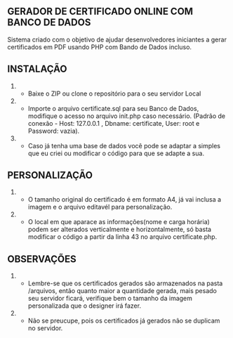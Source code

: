 ## GERADOR DE CERTIFICADO ONLINE COM BANCO DE DADOS

Sistema criado com o objetivo de ajudar desenvolvedores iniciantes a gerar certificados em PDF usando PHP com Bando de Dados incluso.

## INSTALAÇÃO

1. - Baixe o ZIP ou clone o repositório para o seu servidor Local
2. - Importe o arquivo certificate.sql para seu Banco de Dados, modifique o acesso no arquivo init.php caso necessário. (Padrão de conexão - Host: 127.0.0.1 , Dbname: certificate, User: root e Password: vazia).
3. - Caso já tenha uma base de dados você pode se adaptar a simples que eu criei ou modificar o código para que se adapte a sua.

## PERSONALIZAÇÃO

1. - O tamanho original do certificado é em formato A4, já vai inclusa a imagem e o arquivo editavél para personalização. 
2. - O local em que aparace as informações(nome e carga horária) podem ser alterados verticalmente e horizontalmente, só basta modificar o código a partir da linha 43 no arquivo certificate.php.

## OBSERVAÇÕES

1. - Lembre-se que os certificados gerados são armazenados na pasta /arquivos, então quanto maior a quantidade gerada, mais pesado seu servidor ficará, verifique bem o tamanho da imagem personalizada que o designer irá fazer. 
2. - Não se preucupe, pois os certificados já gerados não se duplicam no servidor.
